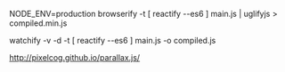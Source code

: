 NODE_ENV=production browserify -t [ reactify --es6 ] main.js | uglifyjs > compiled.min.js

watchify -v -d -t [ reactify --es6 ] main.js -o compiled.js

http://pixelcog.github.io/parallax.js/